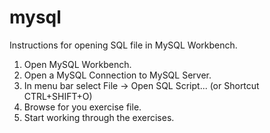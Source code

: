 # mysql
Instructions for opening SQL file in MySQL Workbench.

1. Open MySQL Workbench.
2. Open a MySQL Connection to MySQL Server.
3. In menu bar select File -> Open SQL Script...  (or Shortcut CTRL+SHIFT+O)
4. Browse for you exercise file.
5. Start working through the exercises.

